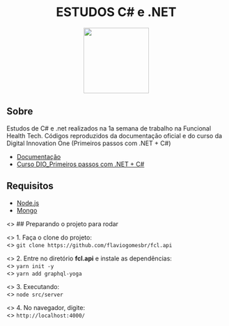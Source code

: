 <div align="center">
    <h1>ESTUDOS C# e .NET</h1>
    <img width=150 src='https://www.aboutfarma.com.br/images/materias/2019/04/1023623288_Funcional_health_logo_451.png'>
</div>


## Sobre 

Estudos de C# e .net realizados na 1a semana de trabalho na Funcional Health Tech. Códigos reproduzidos da documentação oficial e do curso da Digital Innovation One (Primeiros passos com .NET + C#)
- [Documentação](https://docs.microsoft.com/pt-br/dotnet/csharp/) <br>
- [Curso DIO_Primeiros passos com .NET + C#](https://web.digitalinnovation.one/course/primeiros-passos-com-net-c/learning/21dba689-4655-48a6-b2b6-89a353220b16/)


## Requisitos
- [Node.js](https://nodejs.org/en/download/) <br>
- [Mongo](https://www.mongodb.com/try/download/community)


<> ## Preparando o projeto para rodar

<> 1. Faça o clone do projeto: <br>
    <> ```git clone https://github.com/flaviogomesbr/fcl.api```

<> 2. Entre no diretório **fcl.api** e instale as dependências: <br>
    <> ```yarn init -y``` <br>
    <> ```yarn add graphql-yoga```

<> 3. Executando: <br>
    <> ```node src/server``` <br>

<> 4. No navegador, digite: <br>
    <> ```http://localhost:4000/``` <br>


